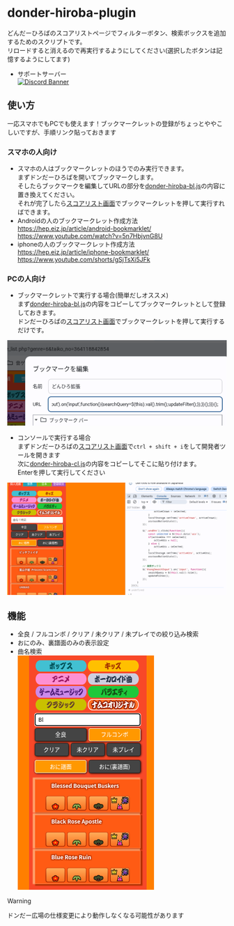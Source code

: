 # donder-hiroba-plugin
どんだーひろばのスコアリストページでフィルターボタン、検索ボックスを追加するためのスクリプトです。  
リロードすると消えるので再実行するようにしてください(選択したボタンは記憶するようにしてます)  
- サポートサーバー  
<a href="https://discord.gg/CytkCY2zpf" target="_blank"><img src="https://discord.com/api/guilds/1327953028619304981/widget.png?style=banner3" alt="Discord Banner"/></a>

## 使い方
一応スマホでもPCでも使えます！ブックマークレットの登録がちょっとややこしいですが、手順リンク貼っておきます
### スマホの人向け
- スマホの人はブックマークレットのほうでのみ実行できます。  
まずドンだーひろばを開いてブックマークします。  
そしたらブックマークを編集してURLの部分を[donder-hiroba-bl.js](https://raw.githubusercontent.com/VEDA00133912/donder-hiroba-plugin/refs/heads/main/donder-hiroba-bl.js)の内容に置き換えてください。  
それが完了したら[スコアリスト画面](https://donderhiroba.jp/score_list.php)でブックマークレットを押して実行すればできます。  
- Androidの人のブックマークレット作成方法  
https://hep.eiz.jp/article/android-bookmarklet/    
https://www.youtube.com/watch?v=5n7HbjvnG8U  
- iphoneの人のブックマークレット作成方法  
https://hep.eiz.jp/article/iphone-bookmarklet/    
https://www.youtube.com/shorts/gSjTsXi5JFk  
### PCの人向け
- ブックマークレットで実行する場合(簡単だしオススメ)  
まず[donder-hiroba-bl.js](https://raw.githubusercontent.com/VEDA00133912/donder-hiroba-plugin/refs/heads/main/donder-hiroba-bl.js)の内容をコピーしてブックマークレットとして登録しておきます。  
ドンだーひろばの[スコアリスト画面](https://donderhiroba.jp/score_list.php)でブックマークレットを押して実行するだけです。  
  
![bl](./image/bl.png)  
- コンソールで実行する場合  
まずドンだーひろばの[スコアリスト画面](https://donderhiroba.jp/score_list.php)で`ctrl + shift + i`をして開発者ツールを開きます  
次に[donder-hiroba-cl.js](https://raw.githubusercontent.com/VEDA00133912/donder-hiroba-plugin/refs/heads/main/donder-hiroba-cl.js)の内容をコピーしてそこに貼り付けます。  
Enterを押して実行してください  
  
![cl](./image/cl.png)

## 機能
- 全良 / フルコンボ / クリア / 未クリア / 未プレイでの絞り込み検索  
- おにのみ、裏譜面のみの表示設定  
- 曲名検索  
![use](./image/use.png)

> [!WARNING]
> ドンだー広場の仕様変更により動作しなくなる可能性があります